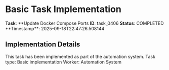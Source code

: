 # Basic Task Implementation

**Task**: **Update Docker Compose Ports
**ID**: task_0406
**Status**: COMPLETED
**Timestamp\*\*: 2025-09-18T22:47:26.508144

## Implementation Details

This task has been implemented as part of the automation system.
Task type: Basic implementation
Worker: Automation System
